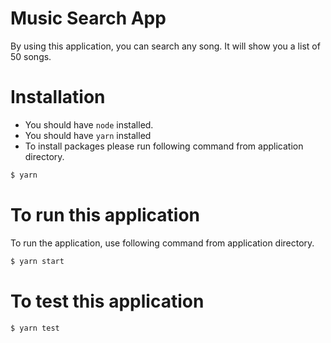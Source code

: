 # Music Search App
By using this application, you can search any song. It will show you a list of 50 songs. 

# Installation
  - You should have `node` installed.
  - You should have `yarn` installed
  - To install packages please run following command from application directory.

```sh
$ yarn
```

# To run this application
To run the application, use following command from application directory.
```sh
$ yarn start
```

# To test this application
```sh
$ yarn test
```
